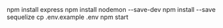 <!-- npm init --> 
<!-- install framework express --> npm install express
<!-- set up --> npm install nodemon --save-dev
<!-- install package Sequelize ORM  --> npm install --save sequelize
<!-- install driver mssql --> 

<!-- create file .env --> cp .env.example .env
<!-- start Server-->
<!-- use --> npm start